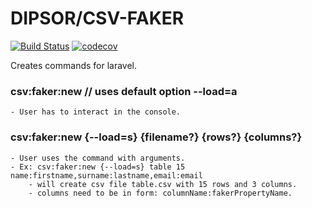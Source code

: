 # DIPSOR/CSV-FAKER #
[![Build Status](https://travis-ci.org/dipsor/csv-faker.svg?branch=master)](https://travis-ci.org/dipsor/csv-faker)
[![codecov](https://codecov.io/gh/dipsor/csv-faker/branch/master/graph/badge.svg)](https://codecov.io/gh/dipsor/csv-faker)


Creates commands for laravel.
### csv:faker:new // uses default option --load=a ###
    - User has to interact in the console.
### csv:faker:new {--load=s} {filename?} {rows?} {columns?} ### 
    - User uses the command with arguments.
    - Ex: csv:faker:new {--load=s} table 15 name:firstname,surname:lastname,email:email
        - will create csv file table.csv with 15 rows and 3 columns. 
        - columns need to be in form: columnName:fakerPropertyName.


